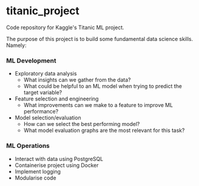 # titanic_project
Code repository for Kaggle's Titanic ML project.

The purpose of this project is to build some fundamental data science skills. Namely:

### ML Development
- Exploratory data analysis
  - What insights can we gather from the data?
  - What could be helpful to an ML model when trying to predict the target variable?
- Feature selection and engineering
  - What improvements can we make to a feature to improve ML performance?
- Model selection/evaluation
  - How can we select the best performing model?
  - What model evaluation graphs are the most relevant for this task?


### ML Operations
- Interact with data using PostgreSQL
- Containerise project using Docker
- Implement logging
- Modularise code


